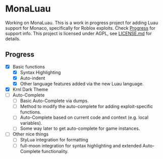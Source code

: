 # MonaLuau

Working on MonaLuau.
This is a work in progress project for adding Luau support for Monaco, specifically for Roblox exploits.
Check [Progress](#progress) for support info.
This project is licensed under AGPL, see [LICENSE.md](LICENSE.md) for details.

## Progress

- [x] Basic functions
  - [x] Syntax Highlighting
  - [x] Auto-indent
  - [x] Other language features added via the new Luau language.
- [x] Krnl Dark Theme
- [ ] Auto-Complete
  - [ ] Basic Auto-Complete via dumps.
  - [ ] Method to modify the auto-complete for adding exploit-specific functions.
  - [ ] Auto-Complete based on current code and context (e.g. local variables).
  - [ ] Some way later to get auto-complete for game instances.
- [ ] Other nice things
  - [ ] StyLua integration for formatting
  - [ ] full-moon integration for syntax highlighting and extended Auto-Complete functionality.
